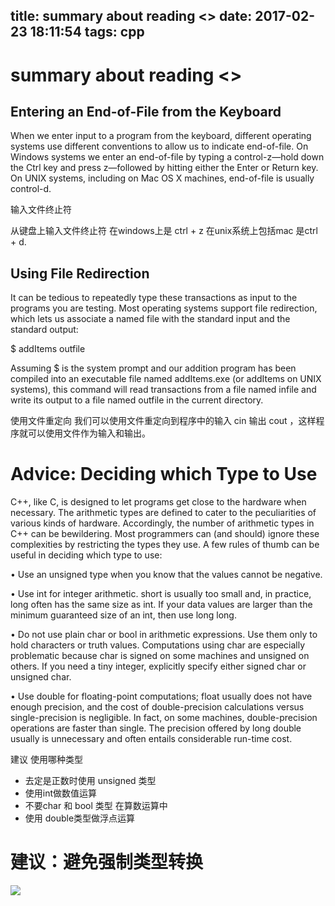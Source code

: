 title: summary about reading <<cpp primer>>
date: 2017-02-23 18:11:54
tags: cpp
---
# summary about reading <<cpp primer>>

## Entering an End-of-File from the Keyboard

When we enter input to a program from the keyboard, different operating systems use different conventions to allow us to indicate end-of-file. On Windows systems we enter an end-of-file by typing a control-z—hold down the Ctrl key and press z—followed by hitting either the Enter or Return key. On UNIX systems, including on Mac OS X machines, end-of-file is usually control-d.

输入文件终止符 

从键盘上输入文件终止符 在windows上是 ctrl + z 在unix系统上包括mac 是ctrl + d.

## Using File Redirection 
It can be tedious to repeatedly type these transactions as input to the programs you are testing. Most operating systems support file redirection, which lets us associate a named file with the standard input and the standard output:

$ addItems <infile >outfile

Assuming $ is the system prompt and our addition program has been compiled into an executable file named addItems.exe (or addItems on UNIX systems), this command will read transactions from a file named infile and write its output to a file named outfile in the current directory.

使用文件重定向 我们可以使用文件重定向到程序中的输入 cin 输出 cout ，这样程序就可以使用文件作为输入和输出。

# Advice: Deciding which Type to Use
C++, like C, is designed to let programs get close to the hardware when necessary. The arithmetic types are defined to cater to the peculiarities of various kinds of hardware. Accordingly, the number of arithmetic types in C++ can be bewildering. Most programmers can (and should) ignore these complexities by restricting the types they use. A few rules of thumb can be useful in deciding which type to use:

• Use an unsigned type when you know that the values cannot be negative.

• Use int for integer arithmetic. short is usually too small and, in practice, long often has the same size as int. If your data values are larger than the minimum guaranteed size of an int, then use long long.

• Do not use plain char or bool in arithmetic expressions. Use them only to hold characters or truth values. Computations using char are especially problematic because char is signed on some machines and unsigned on others. If you need a tiny integer, explicitly specify either signed char or unsigned char.

• Use double for floating-point computations; float usually does not have enough precision, and the cost of double-precision calculations versus single-precision is negligible. In fact, on some machines, double-precision operations are faster than single. The precision offered by long double usually is unnecessary and often entails considerable run-time cost.

建议 使用哪种类型
* 去定是正数时使用 unsigned 类型
* 使用int做数值运算
* 不要char 和 bool 类型 在算数运算中
* 使用 double类型做浮点运算

# 建议：避免强制类型转换
![](/uploads/14889592935857.jpg)


